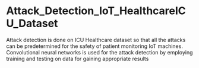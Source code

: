 # Attack_Detection_IoT_HealthcareICU_Dataset
Attack detection is done on ICU Healthcare dataset so that all the attacks can be predetermined for the safety of patient monitoring IoT machines. Convolutional neural networks is used for the attack detection by employing training and testing on data for gaining appropriate results

